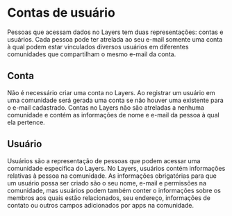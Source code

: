 # Contas de usuário

Pessoas que acessam dados no Layers tem duas representações: contas e usuários. Cada pessoa pode ter atrelada ao seu e-mail somente uma conta à qual podem estar vinculados diversos usuários em diferentes comunidades que compartilham o mesmo e-mail da conta.

## Conta

Não é necessário criar uma conta no Layers. Ao registrar um usuário em uma comunidade será gerada uma conta se não houver uma existente para o e-mail cadastrado. Contas no Layers não são atreladas a nenhuma comunidade e contém as informações de nome e e-mail da pessoa à qual ela pertence.

## Usuário

Usuários são a representação de pessoas que podem acessar uma comunidade especifica do Layers. No Layers, usuários contém informações relativas à pessoa na comunidade. As informações obrigatórias para que um usuário possa ser criado são o seu nome, e-mail e permissões na comunidade, mas usuários podem também conter o informações sobre os membros aos quais estão relacionados, seu endereço, informações de contato ou outros campos adicionados por apps na comunidade.